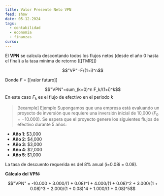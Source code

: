 ```yaml
---
title: Valor Presente Neto VPN
feed: show
date: 05-12-2024
tags:
  - contabilidad
  - economia
  - finanzas
curso:
---
```

El **VPN** se calcula descontando todos los flujos netos (desde el año 0 hasta el final) a la tasa mínima de retorno ([[TMR]])

$$"VP"=F/(1+i)^n$$

Donde $F$ = [[valor futuro]]

$$"VPN"=sum_(k=0)^n ​F_k/(1+i)^k$$​
En este caso $F_k$ es el flujo de efectivo en el periodo $k$ 



>[!example] Ejemplo
Supongamos que una empresa está evaluando un proyecto de inversión que requiere una inversión inicial de 10,000 $(F_0 = −10.000)$. Se espera que el proyecto genere los siguientes flujos de efectivo durante 5 años:

- **Año 1**: $3,000
- **Año 2**: $4,000
- **Año 3**: $3,000
- **Año 4**: $2,000
- **Año 5**: $1,000

La tasa de descuento requerida es del 8% anual (i=0.08i = 0.08).

**Cálculo del VPN:**

$$"VPN" = -10.000 + 3.000/(1 + 0.08)^1 + 4.000/(1 + 0.08)^2 + 3.000/(1 + 0.08)^3 + 2.000/(1 + 0.08)^4 + 1.000/(1 + 0.08)^5$$


